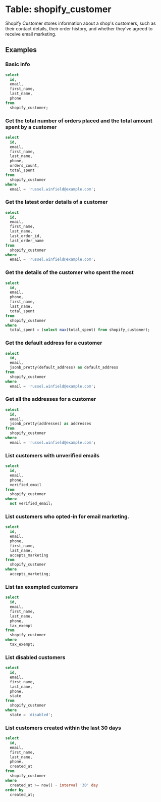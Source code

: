 # Table: shopify_customer

Shopify Customer stores information about a shop's customers, such as their contact details, their order history, and whether they've agreed to receive email marketing.

## Examples

### Basic info

```sql
select
  id,
  email,
  first_name,
  last_name,
  phone
from
  shopify_customer;
```

### Get the total number of orders placed and the total amount spent by a customer

```sql
select
  id,
  email,
  first_name,
  last_name,
  phone,
  orders_count,
  total_spent
from
  shopify_customer
where
  email = 'russel.winfield@example.com';
```

### Get the latest order details of a customer

```sql
select
  id,
  email,
  first_name,
  last_name,
  last_order_id,
  last_order_name
from
  shopify_customer
where
  email = 'russel.winfield@example.com';
```

### Get the details of the customer who spent the most

```sql
select 
  id,
  email,
  phone,
  first_name,
  last_name,
  total_spent
from
  shopify_customer
where
  total_spent = (select max(total_spent) from shopify_customer);
```

### Get the default address for a customer

```sql
select
  id,
  email,
  jsonb_pretty(default_address) as default_address
from
  shopify_customer
where
  email = 'russel.winfield@example.com';
```

### Get all the addresses for a customer

```sql
select
  id,
  email,
  jsonb_pretty(addresses) as addresses
from
  shopify_customer
where
  email = 'russel.winfield@example.com';
```

### List customers with unverified emails

```sql
select
  id,
  email,
  phone,
  verified_email
from
  shopify_customer
where
  not verified_email;
```

### List customers who opted-in for email marketing.

```sql
select
  id,
  email,
  phone,
  first_name,
  last_name,
  accepts_marketing
from
  shopify_customer
where
  accepts_marketing;
```

### List tax exempted customers

```sql
select
  id,
  email,
  first_name,
  last_name,
  phone,
  tax_exempt
from
  shopify_customer
where
  tax_exempt;
```

### List disabled customers

```sql
select
  id,
  email,
  first_name,
  last_name,
  phone,
  state
from
  shopify_customer
where
  state = 'disabled';
```

### List customers created within the last 30 days

```sql
select
  id,
  email,
  first_name,
  last_name,
  phone,
  created_at
from
  shopify_customer
where
  created_at >= now() - interval '30' day
order by
  created_at;
```
